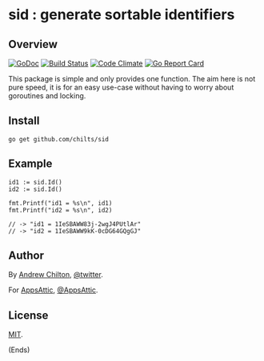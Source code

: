 # sid : generate sortable identifiers

## Overview

[![GoDoc](https://godoc.org/github.com/chilts/sid?status.svg)](https://godoc.org/github.com/chilts/sid)
[![Build Status](https://travis-ci.org/chilts/sid.svg?branch=master)](https://travis-ci.org/chilts/sid)
[![Code Climate](https://codeclimate.com/github/chilts/sid/badges/gpa.svg)](https://codeclimate.com/github/chilts/sid)
[![Go Report Card](https://goreportcard.com/badge/github.com/chilts/sid)](https://goreportcard.com/report/github.com/chilts/sid)

This package is simple and only provides one function. The aim here is not pure speed, it is for an easy use-case
without having to worry about goroutines and locking.

## Install

```
go get github.com/chilts/sid
```

## Example

```
id1 := sid.Id()
id2 := sid.Id()

fmt.Printf("id1 = %s\n", id1)
fmt.Printf("id2 = %s\n", id2)

// -> "id1 = 1IeSBAWW83j-2wgJ4PUtlAr"
// -> "id2 = 1IeSBAWW9kK-0cDG64GQgGJ"
```

## Author

By [Andrew Chilton](https://chilts.org/), [@twitter](https://twitter.com/andychilton).

For [AppsAttic](https://appsattic.com/), [@AppsAttic](https://twitter.com/AppsAttic).

## License

[MIT](https://publish.li/mit-qLQqmVTO).

(Ends)
